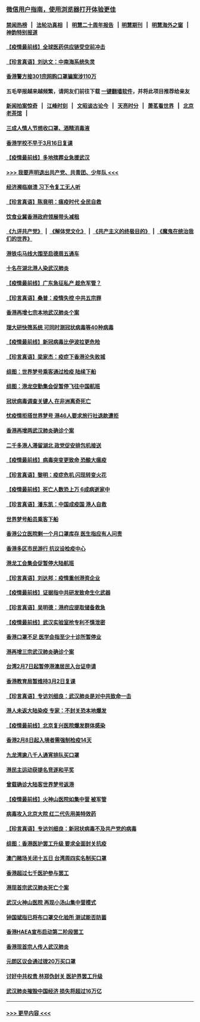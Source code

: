 ### [微信用户指南，使用浏览器打开体验更佳](https://github.com/gfw-breaker/banned-news1/blob/master/indexes/wechat-guide.md?t=0)
#### [禁闻热榜](热点新闻.md?t=0)  &nbsp;&nbsp;|&nbsp;&nbsp; [法轮功真相](https://github.com/gfw-breaker/truth/blob/master/README.md?t=0) &nbsp;&nbsp;|&nbsp;&nbsp; [明慧二十周年报告](https://github.com/gfw-breaker/mh-reports/blob/master/README.md?t=0) &nbsp;&nbsp;|&nbsp;&nbsp;[明慧期刊](https://github.com/gfw-breaker/mh-qikan) &nbsp;&nbsp;|&nbsp;&nbsp; [明慧海外之窗](https://github.com/gfw-breaker/mh-news/blob/master/README.md?t=0) &nbsp;&nbsp;|&nbsp;&nbsp; [神韵特别报道](https://github.com/gfw-breaker/mh-news/blob/master/shenyun.md?t=0)
#### [【疫情最前线】全球医药供应链受空前冲击](../pages/nsc415/n11869614.md?t=02162244) 
#### [【珍言真语】刘达文：中南海系统失灵](../pages/nsc415/n11869465.md?t=02162244) 
#### [香港警方接301宗网购口罩骗案涉110万](../pages/nsc415/n11867572.md?t=02162244) 
#### 五毛举报越来越频繁，请网友们前往下载 [一键翻墙软件](https://github.com/gfw-breaker/ssr-accounts)，并将此项目推荐给亲友
#### [新闻拍案惊奇](https://github.com/gfw-breaker/banned-news1/blob/master/pages/link4.md) &nbsp;&nbsp;|&nbsp;&nbsp; [江峰时刻](https://github.com/gfw-breaker/banned-news1/blob/master/pages/link4.md) &nbsp;&nbsp;|&nbsp;&nbsp; [文昭谈古论今](https://github.com/gfw-breaker/banned-news1/blob/master/pages/link4.md) &nbsp;&nbsp;|&nbsp;&nbsp; [天亮时分](https://github.com/gfw-breaker/banned-news1/blob/master/pages/link4.md) &nbsp;&nbsp;|&nbsp;&nbsp; [萧茗看世界](https://github.com/gfw-breaker/banned-news1/blob/master/pages/link4.md) &nbsp;&nbsp;|&nbsp;&nbsp; [北京老茶馆](https://github.com/gfw-breaker/banned-news1/blob/master/pages/link4.md) &nbsp;&nbsp;|&nbsp;&nbsp; 
#### [三成人情人节想收口罩、酒精消毒液](../pages/nsc415/n11867523.md?t=02162244) 
#### [香港学校不早于3月16日复课](../pages/nsc415/n11867498.md?t=02162244) 
#### [【疫情最前线】多地殡葬业急援武汉](../pages/nsc415/n11866914.md?t=02162244) 
#### [>>> 我要声明退出共产党、共青团、少年队 <<<](https://github.com/begood0513/goodnews/blob/master/quit/letter.md) 
#### [经济濒临崩溃 习下令复工无人听](../pages/nsc415/n11867269.md?t=02162244) 
#### [【珍言真语】陈竟明：瘟疫时代 全民自救](../pages/nsc415/n11866765.md?t=02162244) 
#### [饮食业冀香港政府领展带头减租](../pages/nsc415/n11864876.md?t=02162244) 
#### [《九评共产党》](https://github.com/begood0513/9ping.md/blob/master/README.md) &nbsp;|&nbsp; [《解体党文化》](../../../../jtdwh.md/blob/master/README.md)  &nbsp;|&nbsp; [《共产主义的终极目的》](../../../../gczydzjmd.md/blob/master/README.md) &nbsp;|&nbsp; [《魔鬼在统治我们的世界》](../../../../mgztzwmdsj.md/blob/master/README.md) 
#### [港铁屯马线大围至启德周五通车](../pages/nsc415/n11864842.md?t=02162244) 
#### [十名在湖北港人染武汉肺炎](../pages/nsc415/n11864807.md?t=02162244) 
#### [【疫情最前线】广东急征私产 趁危军管？](../pages/nsc415/n11864205.md?t=02162244) 
#### [【珍言真语】桑普：疫情失控 中共五宗罪](../pages/nsc415/n11864157.md?t=02162244) 
#### [香港再增七宗本地武汉肺炎个案](../pages/nsc415/n11862405.md?t=02162244) 
#### [理大研快筛系统 可同时测冠状病毒等40种病毒](../pages/nsc415/n11862376.md?t=02162244) 
#### [【疫情最前线】新冠病毒比伊波拉更危险](../pages/nsc415/n11862199.md?t=02162244) 
#### [【珍言真语】梁家杰：疫症下香港沦失败城](../pages/nsc415/n11861588.md?t=02162244) 
#### [组图：世界梦号乘客通过检疫 陆续下船](../pages/nsc415/n11858302.md?t=02162244) 
#### [组图：港龙空勤集会促暂停飞往中国航班](../pages/nsc415/n11858190.md?t=02162244) 
#### [冠状病毒调查关键人 在非洲离奇死亡](../pages/nsc415/n11859798.md?t=02162244) 
#### [忧疫情拒搭世界梦号 港46人要求旅行社退款遭拒](../pages/nsc415/n11859849.md?t=02162244) 
#### [香港再增两武汉肺炎确诊个案](../pages/nsc415/n11859833.md?t=02162244) 
#### [二千多港人滞留湖北 政党促安排包机接送](../pages/nsc415/n11859831.md?t=02162244) 
#### [【疫情最前线】病毒突变更致命 恐酿大瘟疫](../pages/nsc415/n11859604.md?t=02162244) 
#### [【珍言真语】黎明：疫症危机 闪现转变火花](../pages/nsc415/n11859199.md?t=02162244) 
#### [【疫情最前线】死亡人数恐上万 6成病逝家中](../pages/nsc415/n11856687.md?t=02162244) 
#### [【珍言真语】潘东凯：中国成疫国 港人自救](../pages/nsc415/n11856962.md?t=02162244) 
#### [世界梦号船员乘客下船](../pages/nsc415/n11856883.md?t=02162244) 
#### [香港公立医院剩一个月口罩库存 医生指应有人问责](../pages/nsc415/n11856875.md?t=02162244) 
#### [香港多区市民游行 抗议设检疫中心](../pages/nsc415/n11856866.md?t=02162244) 
#### [港龙工会集会促暂停大陆航班](../pages/nsc415/n11856840.md?t=02162244) 
#### [【珍言真语】刘达邦：疫情重创港资企业](../pages/nsc415/n11854274.md?t=02162244) 
#### [【疫情最前线】证据指中共研发致命生化武器](../pages/nsc415/n11853087.md?t=02162244) 
#### [【珍言真语】吴明德：港府应提取储备救急](../pages/nsc415/n11852734.md?t=02162244) 
#### [【疫情最前线】武汉实验室抢专利不慎泄密](../pages/nsc415/n11850310.md?t=02162244) 
#### [香港口罩不足 医学会指至少十诊所暂停业](../pages/nsc415/n11850301.md?t=02162244) 
#### [港再增三宗武汉肺炎确诊个案](../pages/nsc415/n11850328.md?t=02162244) 
#### [台湾2月7日起暂停港澳居民入台证申请](../pages/nsc415/n11850304.md?t=02162244) 
#### [香港教育局暂维持3月2日复课](../pages/nsc415/n11850260.md?t=02162244) 
#### [【珍言真语】专访刘细良：武汉肺炎是对中共致命一击](../pages/nsc415/n11849934.md?t=02162244) 
#### [港人未返大陆染疫 专家：不封关恐本地爆发](../pages/nsc415/n11848021.md?t=02162244) 
#### [【疫情最前线】北京复兴医院爆发群体感染](../pages/nsc415/n11847626.md?t=02162244) 
#### [香港2月8日起入境者需强制检疫14天](../pages/nsc415/n11847658.md?t=02162244) 
#### [九龙湾逾八千人通宵排队买口罩](../pages/nsc415/n11847647.md?t=02162244) 
#### [港民主运动获提名竞逐和平奖](../pages/nsc415/n11847633.md?t=02162244) 
#### [曾载确诊大陆客世界梦号返港](../pages/nsc415/n11847608.md?t=02162244) 
#### [【疫情最前线】火神山医院如集中营 被军管](../pages/nsc415/n11847524.md?t=02162244) 
#### [病毒攻入北京大院 红二代先用美特效药](../pages/nsc415/n11847427.md?t=02162244) 
#### [【珍言真语】专访刘细良：新冠状病毒不及共产党的病毒](../pages/nsc415/n11847164.md?t=02162244) 
#### [组图：香港医护罢工升级 要求全面封关抗疫](../pages/nsc415/n11844107.md?t=02162244) 
#### [澳门赌场关闭十五日 台湾周四实名制买口罩](../pages/nsc415/n11845083.md?t=02162244) 
#### [香港超过七千医护参与罢工](../pages/nsc415/n11845051.md?t=02162244) 
#### [港现首宗武汉肺炎死亡个案](../pages/nsc415/n11844998.md?t=02162244) 
#### [武汉火神山医院 再现小汤山集中营模式](../pages/nsc415/n11844763.md?t=02162244) 
#### [钟国斌指已将布口罩交化验所 测试能否防菌](../pages/nsc415/n11842783.md?t=02162244) 
#### [香港HAEA宣布启动第二阶段罢工](../pages/nsc415/n11842723.md?t=02162244) 
#### [香港现首宗人传人武汉肺炎](../pages/nsc415/n11842766.md?t=02162244) 
#### [元朗区议会通过拨20万买口罩](../pages/nsc415/n11842754.md?t=02162244) 
#### [讨好中共权贵 林郑伪封关 医护界罢工升级](../pages/nsc415/n11842359.md?t=02162244) 
#### [武汉肺炎摧毁中国经济 损失将超过16万亿](../pages/nsc415/n11839723.md?t=02162244) 

----
#### [ >>> 更早内容 <<< ](../indexes/nsc415-earlier.md)
